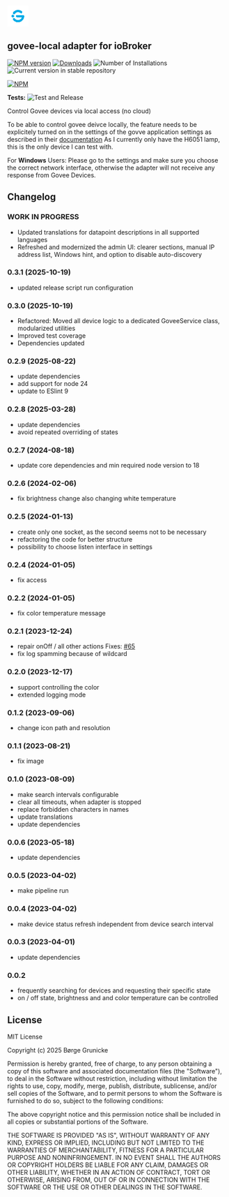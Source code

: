 ![Logo](admin/govee-local.png)

## govee-local adapter for ioBroker

[![NPM version](https://img.shields.io/npm/v/iobroker.govee-local.svg)](https://www.npmjs.com/package/iobroker.govee-local)
[![Downloads](https://img.shields.io/npm/dm/iobroker.govee-local.svg)](https://www.npmjs.com/package/iobroker.govee-local)
![Number of Installations](https://iobroker.live/badges/govee-local-installed.svg)
![Current version in stable repository](https://iobroker.live/badges/govee-local-stable.svg)

[![NPM](https://nodei.co/npm/iobroker.govee-local.png?downloads=true)](https://nodei.co/npm/iobroker.govee-local/)

**Tests:** ![Test and Release](https://github.com/boergegrunicke/ioBroker.govee-local/workflows/Test%20and%20Release/badge.svg)

Control Govee devices via local access (no cloud)

To be able to control govee deivce locally, the feature needs to be explicitely turned on in the settings of the govve application settings as described in their [documentation](<https://app-h5.govee.com/user-manual/wlan-guide#:~:text=Supported%20Product%20Models%20(continually%20updated)>)
As I currently only have the H6051 lamp, this is the only device I can test with.

For **Windows** Users: Please go to the settings and make sure you choose the correct network interface, otherwise the adapter will not receive any response from Govee Devices.

## Changelog

<!--
	Placeholder for the next version (at the beginning of the line):
	### **WORK IN PROGRESS**
-->

### **WORK IN PROGRESS**

- Updated translations for datapoint descriptions in all supported languages
- Refreshed and modernized the admin UI: clearer sections, manual IP address list, Windows hint, and option to disable auto-discovery

### 0.3.1 (2025-10-19)

- updated release script run configuration

### 0.3.0 (2025-10-19)

- Refactored: Moved all device logic to a dedicated GoveeService class, modularized utilities
- Improved test coverage
- Dependencies updated

### 0.2.9 (2025-08-22)

- update dependencies
- add support for node 24
- update to ESlint 9

### 0.2.8 (2025-03-28)

- update dependencies
- avoid repeated overriding of states

### 0.2.7 (2024-08-18)

- update core dependencies and min required node version to 18

### 0.2.6 (2024-02-06)

- fix brightness change also changing white temperature

### 0.2.5 (2024-01-13)

- create only one socket, as the second seems not to be necessary
- refactoring the code for better structure
- possibility to choose listen interface in settings

### 0.2.4 (2024-01-05)

- fix access

### 0.2.2 (2024-01-05)

- fix color temperature message

### 0.2.1 (2023-12-24)

- repair onOff / all other actions Fixes: [#65](https://github.com/boergegrunicke/ioBroker.govee-local/issues/65)
- fix log spamming because of wildcard

### 0.2.0 (2023-12-17)

- support controlling the color
- extended logging mode

### 0.1.2 (2023-09-06)

- change icon path and resolution

### 0.1.1 (2023-08-21)

- fix image

### 0.1.0 (2023-08-09)

- make search intervals configurable
- clear all timeouts, when adapter is stopped
- replace forbidden characters in names
- update translations
- update dependencies

### 0.0.6 (2023-05-18)

- update dependencies

### 0.0.5 (2023-04-02)

- make pipeline run

### 0.0.4 (2023-04-02)

- make device status refresh independent from device search interval

### 0.0.3 (2023-04-01)

- update dependencies

### 0.0.2

- frequently searching for devices and requesting their specific state
- on / off state, brightness and and color temperature can be controlled

## License

MIT License

Copyright (c) 2025 Børge Grunicke

Permission is hereby granted, free of charge, to any person obtaining a copy
of this software and associated documentation files (the "Software"), to deal
in the Software without restriction, including without limitation the rights
to use, copy, modify, merge, publish, distribute, sublicense, and/or sell
copies of the Software, and to permit persons to whom the Software is
furnished to do so, subject to the following conditions:

The above copyright notice and this permission notice shall be included in all
copies or substantial portions of the Software.

THE SOFTWARE IS PROVIDED "AS IS", WITHOUT WARRANTY OF ANY KIND, EXPRESS OR
IMPLIED, INCLUDING BUT NOT LIMITED TO THE WARRANTIES OF MERCHANTABILITY,
FITNESS FOR A PARTICULAR PURPOSE AND NONINFRINGEMENT. IN NO EVENT SHALL THE
AUTHORS OR COPYRIGHT HOLDERS BE LIABLE FOR ANY CLAIM, DAMAGES OR OTHER
LIABILITY, WHETHER IN AN ACTION OF CONTRACT, TORT OR OTHERWISE, ARISING FROM,
OUT OF OR IN CONNECTION WITH THE SOFTWARE OR THE USE OR OTHER DEALINGS IN THE
SOFTWARE.
